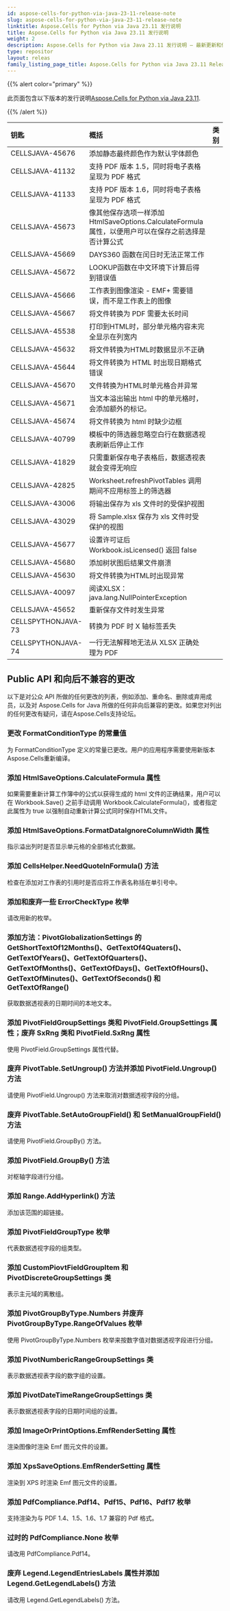 ```yaml
---
id: aspose-cells-for-python-via-java-23-11-release-note
slug: aspose-cells-for-python-via-java-23-11-release-note
linktitle: Aspose.Cells for Python via Java 23.11 发行说明
title: Aspose.Cells for Python via Java 23.11 发行说明
weight: 2
description: Aspose.Cells for Python via Java 23.11 发行说明 – 最新更新和修复
type: repositor
layout: releas
family_listing_page_title: Aspose.Cells for Python via Java 23.11 Release Note
---
```

{{% alert color="primary" %}}

此页面包含以下版本的发行说明[Aspose.Cells for Python via Java 23.11](https://releases.aspose.com/cells/python-java/new-releases/aspose.cells-for-python-via-java-23.11/).

{{% /alert %}}

|**钥匙**|**概括**|**类别**|
| :- | :- | :- |
|CELLSJAVA-45676|添加静态最终颜色作为默认字体颜色|
|CELLSJAVA-41132|支持 PDF 版本 1.5，同时将电子表格呈现为 PDF 格式|
|CELLSJAVA-41133|支持 PDF 版本 1.6，同时将电子表格呈现为 PDF 格式|
|CELLSJAVA-45673|像其他保存选项一样添加 HtmlSaveOptions.CalculateFormula 属性，以便用户可以在保存之前选择是否计算公式|
|CELLSJAVA-45669|DAYS360 函数在闰日时无法正常工作|
|CELLSJAVA-45672|LOOKUP函数在中文环境下计算后得到错误值|
|CELLSJAVA-45666|工作表到图像渲染 - EMF+ 需要错误，而不是工作表上的图像|
|CELLSJAVA-45667|将文件转换为 PDF 需要太长时间|
|CELLSJAVA-45538|打印到HTML时，部分单元格内容未完全显示在列宽内|
|CELLSJAVA-45632|将文件转换为HTML时数据显示不正确|
|CELLSJAVA-45644|将文件转换为 HTML 时出现日期格式错误|
|CELLSJAVA-45670|文件转换为HTML时单元格合并异常|
|CELLSJAVA-45671|当文本溢出输出 html 中的单元格时，会添加额外的标记。|
|CELLSJAVA-45674|将文件转换为 html 时缺少边框|
|CELLSJAVA-40799|模板中的筛选器忽略空白行在数据透视表刷新后停止工作|
|CELLSJAVA-41829|只需重新保存电子表格后，数据透视表就会变得无响应|
|CELLSJAVA-42825|Worksheet.refreshPivotTables 调用期间不应用标签上的筛选器|
|CELLSJAVA-43006|将输出保存为 xls 文件时的受保护视图|
|CELLSJAVA-43029|将 Sample.xlsx 保存为 xls 文件时受保护的视图|
|CELLSJAVA-45677|设置许可证后 Workbook.isLicensed() 返回 false|
|CELLSJAVA-45680|添加树状图后结果文件崩溃|
|CELLSJAVA-45630|将文件转换为HTML时出现异常|
|CELLSJAVA-40097|阅读XLSX：java.lang.NullPointerException|
|CELLSJAVA-45652|重新保存文件时发生异常|
|CELLSPYTHONJAVA-73|转换为 PDF 时 X 轴标签丢失|
|CELLSPYTHONJAVA-74|一行无法解释地无法从 XLSX 正确处理为 PDF|

##  **Public API 和向后不兼容的更改**

以下是对公众 API 所做的任何更改的列表，例如添加、重命名、删除或弃用成员，以及对 Aspose.Cells for Java 所做的任何非向后兼容的更改。如果您对列出的任何更改有疑问，请在Aspose.Cells支持论坛。

###  **更改 FormatConditionType 的常量值**

为 FormatConditionType 定义的常量已更改。用户的应用程序需要使用新版本Aspose.Cells重新编译。

###  **添加 HtmlSaveOptions.CalculateFormula 属性**

如果需要重新计算工作簿中的公式以获得生成的 html 文件的正确结果，用户可以在 Workbook.Save() 之前手动调用 Workbook.CalculateFormula()，或者指定此属性为 true 以强制自动重新计算公式同时保存HTML文件。

###  **添加 HtmlSaveOptions.FormatDataIgnoreColumnWidth 属性**

指示溢出列时是否显示单元格的全部格式化数据。

###  **添加 CellsHelper.NeedQuoteInFormula() 方法**

检查在添加对工作表的引用时是否应将工作表名称括在单引号中。

###  **添加和废弃一些 ErrorCheckType 枚举**

请改用新的枚举。

###  **添加方法：PivotGlobalizationSettings 的 GetShortTextOf12Months()、GetTextOf4Quaters()、GetTextOfYears()、GetTextOfQuarters()、GetTextOfMonths()、GetTextOfDays()、GetTextOfHours()、GetTextOfMinutes()、GetTextOfSeconds() 和 GetTextOfRange()**

获取数据透视表的日期时间的本地文本。

###  **添加 PivotFieldGroupSettings 类和 PivotField.GroupSettings 属性；废弃 SxRng 类和 PivotField.SxRng 属性**

使用 PivotField.GroupSettings 属性代替。

###  **废弃 PivotTable.SetUngroup() 方法并添加 PivotField.Ungroup() 方法**

请使用 PivotField.Ungroup() 方法来取消对数据透视字段的分组。

###  **废弃 PivotTable.SetAutoGroupField() 和 SetManualGroupField() 方法**

请使用 PivotField.GroupBy() 方法。

###  **添加 PivotField.GroupBy() 方法**

对枢轴字段进行分组。

###  **添加 Range.AddHyperlink() 方法**

添加该范围的超链接。

###  **添加 PivotFieldGroupType 枚举**

代表数据透视字段的组类型。

###  **添加 CustomPiovtFieldGroupItem 和 PivotDiscreteGroupSettings 类**

表示主元域的离散组。

###  **添加 PivotGroupByType.Numbers 并废弃 PivotGroupByType.RangeOfValues 枚举**

使用 PivotGroupByType.Numbers 枚举来按数字值对数据透视字段进行分组。

###  **添加 PivotNumbericRangeGroupSettings 类**

表示数据透视表字段的数字组的设置。

###  **添加 PivotDateTimeRangeGroupSettings 类**

表示数据透视表字段的日期时间组的设置。

###  **添加 ImageOrPrintOptions.EmfRenderSetting 属性**

渲染图像时渲染 Emf 图元文件的设置。

###  **添加 XpsSaveOptions.EmfRenderSetting 属性**

渲染到 XPS 时渲染 Emf 图元文件的设置。

###  **添加 PdfCompliance.Pdf14、Pdf15、Pdf16、Pdf17 枚举**

支持渲染为与 PDF 1.4、1.5、1.6、1.7 兼容的 Pdf 格式。

###  **过时的 PdfCompliance.None 枚举**

请改用 PdfCompliance.Pdf14。

###  **废弃 Legend.LegendEntriesLabels 属性并添加 Legend.GetLegendLabels() 方法**

请改用 Legend.GetLegendLabels() 方法。
